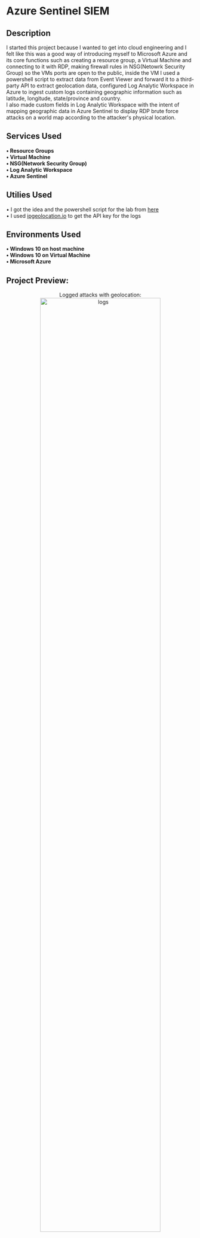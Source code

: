 <h1>Azure Sentinel SIEM</h1>

<h2>Description</h2>
I started this project because I wanted to get into cloud engineering and I felt like this was a good way of introducing myself to Microsoft Azure and its core functions such as creating a resource group, a Virtual Machine and connecting to it with RDP, making firewall rules in NSG(Netowrk Security Group) so the VMs ports are open to the public, inside the VM I used a powershell script to extract data from Event Viewer and forward it to a third-party API to extract geolocation data, configured Log Analytic Workspace in Azure to ingest custom logs containing geographic information such as latitude, longitude, state/province and country.<br>
I also made custom fields in Log Analytic Workspace with the intent of mapping geographic data in Azure Sentinel to display RDP brute force attacks on a world map according to the attacker's physical location.
<br>


<h2>Services Used</h2>
<b>&#x2022; Resource Groups</b>
<br>
<b>&#x2022; Virtual Machine</b>
<br>
<b>&#x2022; NSG(Network Security Group)</b>
<br>
<b>&#x2022; Log Analytic Workspace</b>
<br>
<b>&#x2022; Azure Sentinel</b>

<h2>Utilies Used</h2>
&#x2022;
I got the idea and the powershell script for the lab from <a href="https://github.com/joshmadakor1/Sentinel-Lab"> here</a>
<br>
&#x2022;
I used <a href="https://ipgeolocation.io/"> ipgeolocation.io</a> to get the API key for the logs
<br>

<h2>Environments Used </h2>
<b>&#x2022; Windows 10 on host machine</b>
<br>
<b>&#x2022; Windows 10 on Virtual Machine</b>
<br>
<b>&#x2022; Microsoft Azure</b>

<h2>Project Preview:</h2>

<p align="center">
Logged attacks with geolocation: <br/>
<img src="https://i.imgur.com/zrydl6Z.jpg" height="80%" width="80%" alt="logs"/>
<br />
<br />
NSG rule:  <br/>
<img src="https://i.imgur.com/4G4yIL5.jpg" height="80%" width="80%" alt="Black Holes"/>
<br>
<br>
Azure Sentinel World Map: <br/>
<img src="https://i.imgur.com/um8SdzM.png" height="80%" width="80%" alt="Spacetime"/>
<br />
<img src="https://i.imgur.com/1w2qhph.png" height="80%" width="80%" alt="Spacetime"/>
<br />
<br>
</p>

<!--
 ```diff
- text in red
+ text in green
! text in orange
# text in gray
@@ text in purple (and bold)@@
```
--!>
